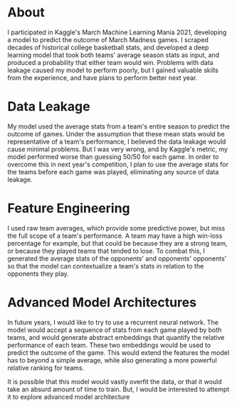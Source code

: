 # About

I participated in Kaggle's March Machine Learning Mania 2021, developing a
model to predict the outcome of March Madness games. I scraped decades of
historical college basketball stats, and developed a deep learning model that
took both teams' average season stats as input, and produced a probability that
either team would win. Problems with data leakage caused my model to perform
poorly, but I gained valuable skills from the experience, and have plans to
perform better next year.

# Data Leakage

My model used the average stats from a team's entire season to predict the
outcome of games. Under the assumption that these mean stats would be
representative of a team's performance, I believed the data leakage would cause
minimal problems. But I was very wrong, and by Kaggle's metric, my model
performed worse than guessing 50/50 for each game. In order to overcome this in
next year's competition, I plan to use the average stats for the teams before
each game was played, eliminating any source of data leakage.

# Feature Engineering

I used raw team averages, which provide some predictive power, but miss the full
scope of a team's performance. A team may have a high win-loss percentage for
example, but that could be because they are a strong team, or because they
played teams that tended to lose. To combat this, I generated the average stats
of the opponents' and opponents' opponents' so that the model can contextualize
a team's stats in relation to the opponents they play.

# Advanced Model Architectures

In future years, I would like to try to use a recurrent neural network. The
model would accept a sequence of stats from each game played by both teams, and
would generate abstract embeddings that quantify the relative performance of each
team. These two embeddings would be used to predict the outcome of the game.
This would extend the features the model has to beyond a simple average, while
also generating a more powerful relative ranking for teams.

It is possible that this model would vastly overfit the data, or that it would
take an absurd amount of time to train. But, I would be interested to attempt it
to explore advanced model architecture